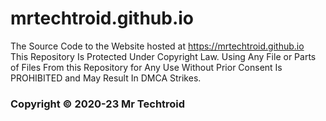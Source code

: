 # mrtechtroid.github.io
The Source Code to the Website hosted at https://mrtechtroid.github.io   
This Repository Is Protected Under Copyright Law. Using Any File or Parts of Files From this Repository for Any Use Without Prior Consent Is PROHIBITED and May Result In DMCA Strikes. 
### Copyright © 2020-23 Mr Techtroid
